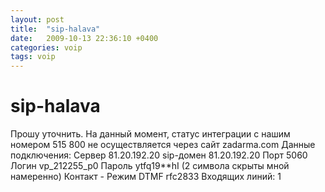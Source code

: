 ```yaml
---
layout: post
title:  "sip-halava"
date:   2009-10-13 22:36:10 +0400
categories: voip
tags: voip
---
```


# sip-halava
Прошу уточнить. На данный момент, статус интеграции с нашим номером 515 800 не осуществляется через сайт zadarma.com
Данные подключения:
Сервер 81.20.192.20
sip-домен 81.20.192.20
Порт 	5060
Логин		vp_212255_p0
Пароль		ytfq19**hI	(2 символа скрыты мной намеренно)
Контакт		-
Режим DTMF	rfc2833
Входящих линий: 1

